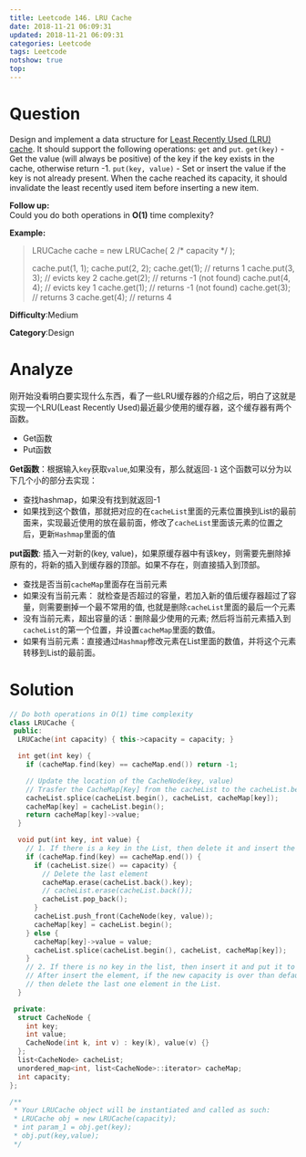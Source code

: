 ```yaml
---
title: Leetcode 146. LRU Cache
date: 2018-11-21 06:09:31
updated: 2018-11-21 06:09:31
categories: Leetcode
tags: Leetcode
notshow: true
top:
---
```


# Question

Design and implement a data structure for  [Least Recently Used (LRU) cache](https://en.wikipedia.org/wiki/Cache_replacement_policies#LRU). It should support the following operations:  `get`  and  `put`. `get(key)`  - Get the value (will always be positive) of the key if the key exists in the cache, otherwise return -1. `put(key, value)`  - Set or insert the value if the key is not already present. When the cache reached its capacity, it should invalidate the least recently used item before inserting a new item.

**Follow up:**  
Could you do both operations in  **O(1)**  time complexity?

**Example:**

> LRUCache cache = new LRUCache( 2 /* capacity */ );
> 
> cache.put(1, 1);
> cache.put(2, 2);
> cache.get(1);       // returns 1
> cache.put(3, 3);    // evicts key 2
> cache.get(2);       // returns -1 (not found)
> cache.put(4, 4);    // evicts key 1
> cache.get(1);       // returns -1 (not found)
> cache.get(3);       // returns 3
> cache.get(4);       // returns 4

**Difficulty**:Medium

**Category**:Design

<!-- more -->

# Analyze

刚开始没看明白要实现什么东西，看了一些LRU缓存器的介绍之后，明白了这就是实现一个LRU(Least Recently Used)最近最少使用的缓存器，这个缓存器有两个函数。

- Get函数
- Put函数

**Get函数**：根据输入`key`获取`value`,如果没有，那么就返回`-1`
这个函数可以分为以下几个小的部分去实现：

- 查找hashmap，如果没有找到就返回-1
- 如果找到这个数值，那就把对应的在`cacheList`里面的元素位置换到List的最前面来，实现最近使用的放在最前面，修改了`cacheList`里面该元素的位置之后，更新`Hashmap`里面的值

**put函数**: 插入一对新的(key, value)，如果原缓存器中有该key，则需要先删除掉原有的，将新的插入到缓存器的顶部。如果不存在，则直接插入到顶部。

- 查找是否当前`cacheMap`里面存在当前元素
- 如果没有当前元素： 就检查是否超过的容量，若加入新的值后缓存器超过了容量，则需要删掉一个最不常用的值, 也就是删除`cacheList`里面的最后一个元素
- 没有当前元素，超出容量的话：删除最少使用的元素; 然后将当前元素插入到`cacheList`的第一个位置，并设置`cacheMap`里面的数值。
- 如果有当前元素：直接通过`Hashmap`修改元素在List里面的数值，并将这个元素转移到List的最前面。

# Solution

```cpp
// Do both operations in O(1) time complexity
class LRUCache {
 public:
  LRUCache(int capacity) { this->capacity = capacity; }

  int get(int key) {
    if (cacheMap.find(key) == cacheMap.end()) return -1;

    // Update the location of the CacheNode(key, value)
    // Trasfer the CacheMap[Key] from the cacheList to the cacheList.begin()
    cacheList.splice(cacheList.begin(), cacheList, cacheMap[key]);
    cacheMap[key] = cacheList.begin();
    return cacheMap[key]->value;
  }

  void put(int key, int value) {
    // 1. If there is a key in the List, then delete it and insert the new one
    if (cacheMap.find(key) == cacheMap.end()) {
      if (cacheList.size() == capacity) {
        // Delete the last element
        cacheMap.erase(cacheList.back().key);
        // cacheList.erase(cacheList.back());
        cacheList.pop_back();
      }
      cacheList.push_front(CacheNode(key, value));
      cacheMap[key] = cacheList.begin();
    } else {
      cacheMap[key]->value = value;
      cacheList.splice(cacheList.begin(), cacheList, cacheMap[key]);
    }
    // 2. If there is no key in the list, then insert it and put it to the begin.
    // After insert the element, if the new capacity is over than default capacity,
    // then delete the last one element in the List.
  }

 private:
  struct CacheNode {
    int key;
    int value;
    CacheNode(int k, int v) : key(k), value(v) {}
  };
  list<CacheNode> cacheList;
  unordered_map<int, list<CacheNode>::iterator> cacheMap;
  int capacity;
};

/**
 * Your LRUCache object will be instantiated and called as such:
 * LRUCache obj = new LRUCache(capacity);
 * int param_1 = obj.get(key);
 * obj.put(key,value);
 */
```